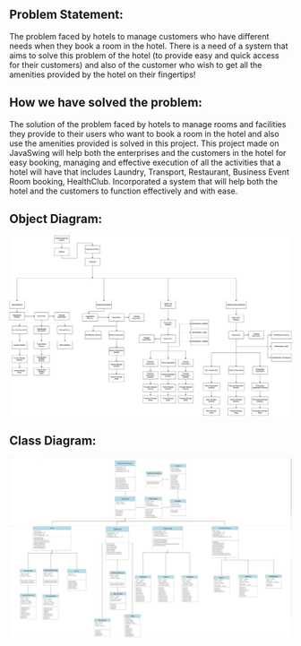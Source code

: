 
## Problem Statement:
The problem faced by hotels to manage customers who have different needs when they book a room in the hotel. There is a need
of a system that aims to solve this problem of the hotel (to provide easy and quick access for their customers) and also
of the customer who wish to get all the amenities provided by the hotel on their fingertips!

## How we have solved the problem:

The solution of the problem faced by hotels to manage rooms and facilities they provide to their users 
who want to book a room in the hotel and also use the amenities provided is solved in this project. This project made on JavaSwing
will help both the enterprises and the customers in the hotel for easy booking, managing and effective execution of all the 
activities that a hotel will have that includes Laundry, Transport, Restaurant, Business Event Room booking, HealthClub.
Incorporated a system that will help both the hotel and the customers to function effectively and with ease.


## Object Diagram: 
<p align="center">
  <img src="objectdiagram.png" width="1000" >
</p>

## Class Diagram:
<p align="center">
  <img src="classdiagram.jpeg" width="1000" >

</p>


